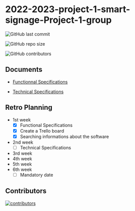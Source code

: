 # 2022-2023-project-1-smart-signage-Project-1-group

![GitHub last commit](https://img.shields.io/github/last-commit/algosup/2022-2023-project-1-smart-signage-Project-1-group)

![GitHub repo size](https://img.shields.io/github/repo-size/algosup/2022-2023-project-1-smart-signage-Project-1-group)

![GitHub contributors](https://img.shields.io/github/contributors/algosup/2022-2023-project-1-smart-signage-Project-1-group)

## Documents

- [Functionnal Specifications](https://github.com/algosup/2022-2023-project-1-smart-signage-Project-1-group/blob/documents/documents/Functional_Specifications.md)

- [Technical Specifications](xxx)

## Retro Planning

- 1st week
  - [x] Functional Specifications
  - [x] Create a Trello board
  - [x] Searching informations about the software
- 2nd week
  - [ ] Technical Specifications
- 3rd week
- 4th week
- 5th week
- 6th week
  - [ ] Mandatory date

## Contributors

[![contributors](https://contrib.rocks/image?repo=algosup/2022-2023-project-1-smart-signage-Project-1-group)](https://github.com/algosup/2022-2023-project-1-smart-signage-Project-1-group/graphs/contributors)
